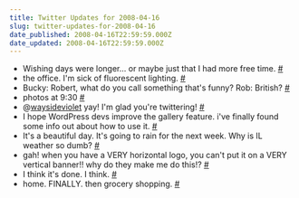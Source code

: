 ```yaml
---
title: Twitter Updates for 2008-04-16
slug: twitter-updates-for-2008-04-16
date_published: 2008-04-16T22:59:59.000Z
date_updated: 2008-04-16T22:59:59.000Z
---
```


- Wishing days were longer... or maybe just that I had more free time. [#](http://twitter.com/joelgoodman/statuses/789970841)
- the office. I'm sick of fluorescent lighting. [#](http://twitter.com/joelgoodman/statuses/790272652)
- Bucky: Robert, what do you call something that's funny? Rob: British? [#](http://twitter.com/joelgoodman/statuses/790278552)
- photos at 9:30 [#](http://twitter.com/joelgoodman/statuses/790310873)
- @[waysideviolet](http://twitter.com/waysideviolet) yay! I'm glad you're twittering! [#](http://twitter.com/joelgoodman/statuses/790360449)
- I hope WordPress devs improve the gallery feature. i've finally found some info out about how to use it. [#](http://twitter.com/joelgoodman/statuses/790411352)
- It's a beautiful day. It's going to rain for the next week. Why is IL weather so dumb? [#](http://twitter.com/joelgoodman/statuses/790501767)
- gah! when  you have a VERY horizontal logo, you can't put it on a VERY vertical banner!! why do they make me do this!? [#](http://twitter.com/joelgoodman/statuses/790554867)
- I think it's done. I think. [#](http://twitter.com/joelgoodman/statuses/790624978)
- home. FINALLY. then grocery shopping. [#](http://twitter.com/joelgoodman/statuses/790640237)

